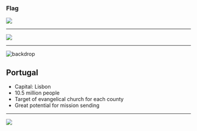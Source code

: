 ### Flag

![](https://upload.wikimedia.org/wikipedia/commons/5/5c/Flag_of_Portugal.svg)

---

![](https://upload.wikimedia.org/wikipedia/commons/a/a5/EU-Portugal_%28orthographic_projection%29.svg)

---

![backdrop](https://res.cloudinary.com/kiekies/image/upload/v1694974784/prayer/xt9llpwtyclpbbncnnhn.jpg)

## Portugal

- Capital: Lisbon
- 10.5 million people
- Target of evangelical church for each county
- Great potential for mission sending

---

![](https://player.vimeo.com/video/22719704)
